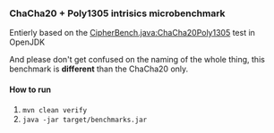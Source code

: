 ### ChaCha20 + Poly1305 intrisics microbenchmark

Entierly based on the [CipherBench.java:ChaCha20Poly1305](https://github.com/openjdk/jdk/blob/master/test/micro/org/openjdk/bench/javax/crypto/full/CipherBench.java#L187) test in OpenJDK

And please don't get confused on the naming of the whole thing, this benchmark is **different** than the ChaCha20 only.

#### How to run
1. `mvn clean verify`
2. `java -jar target/benchmarks.jar`